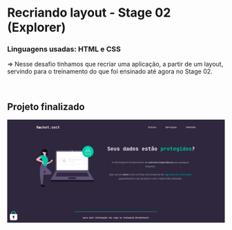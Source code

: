 # Recriando layout - Stage 02 (Explorer)

### Linguagens usadas: HTML e CSS

<p>=> Nesse desafio tinhamos que recriar uma aplicação, a partir de um layout, servindo para o treinamento do que foi ensinado até agora no Stage 02.</p>

<br>

## Projeto finalizado
<img style="width:700px" src="images/project_finish.png"/>
